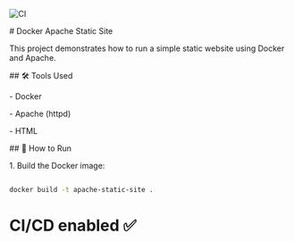 ![CI](https://github.com/Abhishek-rao2/docker-apache-static-site/actions/workflows/docker-build.yml/badge.svg)

\# Docker Apache Static Site



This project demonstrates how to run a simple static website using Docker and Apache.



\## 🛠️ Tools Used

\- Docker

\- Apache (httpd)

\- HTML



\## 🚀 How to Run




1\. Build the Docker image:

```bash

docker build -t apache-static-site .

```


# CI/CD enabled ✅
